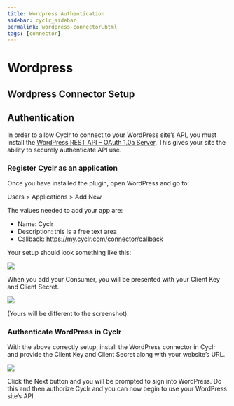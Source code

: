 ```yaml
---
title: Wordpress Authentication
sidebar: cyclr_sidebar
permalink: wordpress-connector.html
tags: [connector]
---
```


# Wordpress #

Wordpress Connector Setup
-------------

<h2 id="authentication" class="intercom-align-left">Authentication</h2><p class="intercom-align-left">In order to allow Cyclr to connect to your WordPress site’s API, you must install the&nbsp;<a href="https://wordpress.org/plugins/rest-api-oauth1/" target="_blank" rel="nofollow noopener noreferrer">WordPress REST API – OAuth 1.0a Server</a>. This gives your site the ability to securely authenticate API use.</p><h3 class="intercom-align-left">Register Cyclr as an application</h3><p class="intercom-align-left">Once you have installed the plugin, open WordPress and go to:</p><p class="intercom-align-left">Users &gt; Applications &gt; Add New</p><p class="intercom-align-left">The values needed to add your app are:</p><ul><li>Name: Cyclr</li><li>Description: this is a free text area</li><li>Callback:&nbsp;<a href="https://my.cyclr.com/connector/callback" target="_blank" rel="nofollow noopener noreferrer">https://my.cyclr.com/connector/callback</a></li></ul><p class="intercom-align-left">Your setup should look something like this:</p><div class="intercom-container intercom-align-left"><img src="https://downloads.intercomcdn.com/i/o/31974713/d488ee6aae31f45cffce57ad/wordpress-cyclr-api-authentication.png"></div><p class="intercom-align-left">When you add your Consumer, you will be presented with your Client Key and Client Secret.</p><div class="intercom-container intercom-align-left"><img src="https://downloads.intercomcdn.com/i/o/31974914/05ce67e3bbc4a345ab5fbe0c/wordpress-oauth-credentials.png"></div><p class="intercom-align-left">(Yours will be different to the screenshot).</p><h3 class="intercom-align-left">Authenticate WordPress in Cyclr</h3><p class="intercom-align-left">With the above correctly setup, install the WordPress connector in Cyclr and provide the Client Key and Client Secret along with your website’s URL.</p><div class="intercom-container intercom-align-left"><img src="https://downloads.intercomcdn.com/i/o/31975330/cabaf455edcdca9ab134b2c8/wordpress-auth.png"></div><p class="intercom-align-left">Click the Next button and you will be prompted to sign into WordPress. Do this and then authorize Cyclr and you can now begin to use your WordPress site’s API.</p>